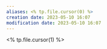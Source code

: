 ```yaml
---
aliases: <% tp.file.cursor(0) %>
creation date: 2023-05-10 16:07
modification date: 2023-05-10 16:07
---
```


<% tp.file.cursor(1) %>



